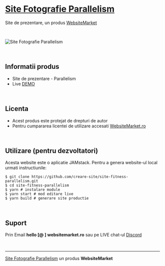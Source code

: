 # [Site Fotografie Parallelism](https://site-fitness-parallelism.websitemarket.ro/)

Site de prezentare, un produs [WebsiteMarket](https://websitemarket.ro)

<br />

![Site Fotografie Parallelism](https://raw.githubusercontent.com/creare-site/static/master/produse/site-fitness-parallelism-intro.gif)

<br />

## Informatii produs

- Site de prezentare - Parallelism
- Live [DEMO](https://site-fitness-parallelism.websitemarket.ro)
 
<br />

## Licenta

- Acest produs este protejat de drepturi de autor
- Pentru cumpararea licentei de utilizare accesati [WebsiteMarket.ro](https://websitemarket.ro) 

<br />

## Utilizare (pentru dezvoltatori)

Acesta website este o aplicatie JAMstack. Pentru a genera website-ul local urmati instructiunile:

```
$ git clone https://github.com/creare-site/site-fitness-parallelism.git
$ cd site-fitness-parallelism
$ yarn # instalare module
$ yarn start # mod editare live
$ yarn build # generare site productie
```

<br />

## Suport

Prin Email **hello [@ ] websitemarket.ro** sau pe LIVE chat-ul [Discord](https://discord.gg/MFRQmAk)

<br />

---
[Site Fotografie Parallelism](https://site-fitness-parallelism.websitemarket.ro/) un produs **WebsiteMarket**
